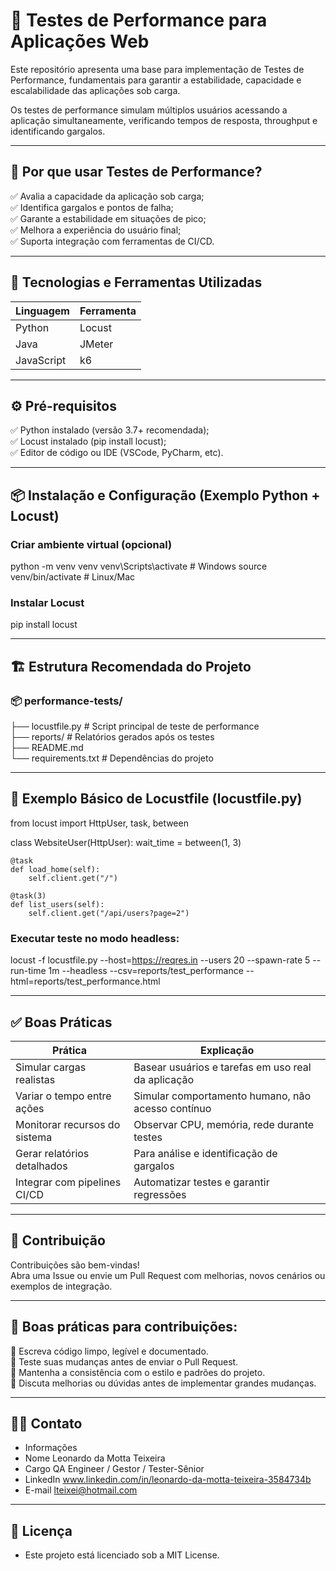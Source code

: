 # 🚀 Testes de Performance para Aplicações Web

Este repositório apresenta uma base para implementação de Testes de Performance, fundamentais para garantir a estabilidade, capacidade e escalabilidade das aplicações sob carga.

Os testes de performance simulam múltiplos usuários acessando a aplicação simultaneamente, verificando tempos de resposta, throughput e identificando gargalos.

---

## 🎯 Por que usar Testes de Performance?  
  
✅ Avalia a capacidade da aplicação sob carga;  
✅ Identifica gargalos e pontos de falha;  
✅ Garante a estabilidade em situações de pico;  
✅ Melhora a experiência do usuário final;  
✅ Suporta integração com ferramentas de CI/CD.  

---

## 🧰 Tecnologias e Ferramentas Utilizadas
| Linguagem   | Ferramenta   |
|-------------|--------------|
| Python      | Locust       |
| Java        | JMeter       |
| JavaScript  | k6           |

---

## ⚙️ Pré-requisitos  
  
✅ Python instalado (versão 3.7+ recomendada);  
✅ Locust instalado (pip install locust);  
✅ Editor de código ou IDE (VSCode, PyCharm, etc).  

---

## 📦 Instalação e Configuração (Exemplo Python + Locust)
### Criar ambiente virtual (opcional)
python -m venv venv
venv\Scripts\activate   # Windows
source venv/bin/activate  # Linux/Mac

### Instalar Locust
pip install locust

---

## 🏗 Estrutura Recomendada do Projeto

### 📦 performance-tests/  
├── locustfile.py # Script principal de teste de performance  
├── reports/ # Relatórios gerados após os testes  
├── README.md  
└── requirements.txt # Dependências do projeto  

---

## 🔎 Exemplo Básico de Locustfile (locustfile.py)
from locust import HttpUser, task, between

class WebsiteUser(HttpUser):
    wait_time = between(1, 3)

    @task
    def load_home(self):
        self.client.get("/")
    
    @task(3)
    def list_users(self):
        self.client.get("/api/users?page=2")


### Executar teste no modo headless:

locust -f locustfile.py --host=https://reqres.in --users 20 --spawn-rate 5 --run-time 1m --headless --csv=reports/test_performance --html=reports/test_performance.html

---

## ✅ Boas Práticas  
| Prática                       | Explicação                                           |
|-------------------------------|------------------------------------------------------|
| Simular cargas realistas      | Basear usuários e tarefas em uso real da aplicação   |
| Variar o tempo entre ações    | Simular comportamento humano, não acesso contínuo    |
| Monitorar recursos do sistema | Observar CPU, memória, rede durante testes           |
| Gerar relatórios detalhados   | Para análise e identificação de gargalos             |
| Integrar com pipelines CI/CD  | Automatizar testes e garantir regressões             |

---

## 🤝 Contribuição

Contribuições são bem-vindas!  
Abra uma Issue ou envie um Pull Request com melhorias, novos cenários ou exemplos de integração.

---

## 🤝 Boas práticas para contribuições:  
📌 Escreva código limpo, legível e documentado.  
📌 Teste suas mudanças antes de enviar o Pull Request.  
📌 Mantenha a consistência com o estilo e padrões do projeto.  
📌 Discuta melhorias ou dúvidas antes de implementar grandes mudanças.

---

## 👩‍💻 Contato
- Informações	
- Nome	Leonardo da Motta Teixeira  
- Cargo	QA Engineer / Gestor / Tester-Sênior  
- LinkedIn	www.linkedin.com/in/leonardo-da-motta-teixeira-3584734b  
- E-mail	lteixei@hotmail.com  

---

## 📝 Licença

- Este projeto está licenciado sob a MIT License.
